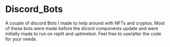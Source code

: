 # Discord_Bots
A couple of discord Bots I made to help around with NFTs and cryptos.
Most of these bots were made before the dicord components update and were initially made to run on replit and uptimebot.
Feel free to use/alter the code for your needs. 
